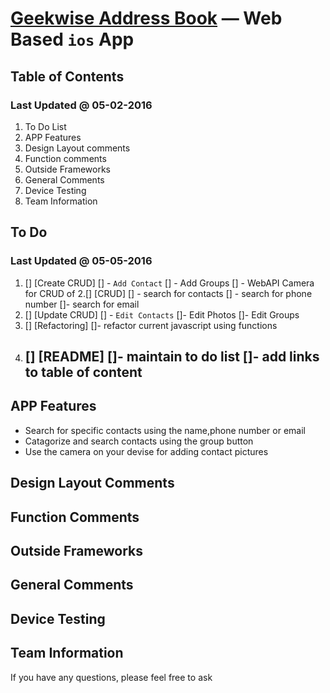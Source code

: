 [Geekwise Address Book](https://github.com/geekwise/addressbook) — Web Based `ios` App
==================================================

Table of Contents
--------------------------------------
### Last Updated @ 05-02-2016


1. To Do List
2. APP Features   
3. Design Layout comments
4. Function comments
5. Outside Frameworks
6. General Comments
7. Device Testing
8. Team Information


To Do
--------------------------------------
### Last Updated @ 05-05-2016


1. [] [Create CRUD]
    [] - `Add Contact`
    [] - Add Groups
	 []   - WebAPI Camera for CRUD of 
2.[] [CRUD]
   [] - search for contacts
   [] - search for phone number
    []- search for email    
3. [] [Update CRUD]
   [] - `Edit Contacts`
    []- Edit Photos
    []- Edit Groups
4. [] [Refactoring]
    []- refactor current javascript using functions
5. [] [README]
    []- maintain to do list
    []- add links to table of content
    - 
    


APP Features
--------------------------------------

- Search for specific contacts using the name,phone number or email
- Catagorize and search contacts using the group button
- Use the camera on your devise for adding contact pictures

Design Layout Comments
--------------------------------------



Function Comments
----------------------------





Outside Frameworks
-----------------

General Comments
-----------------


Device Testing
------------------------------

Team Information
----------

If you have any questions, please feel free to ask 
